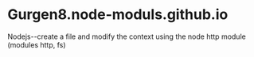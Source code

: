 # Gurgen8.node-moduls.github.io
Nodejs--create a file and modify the context using the node http module (modules http, fs)
